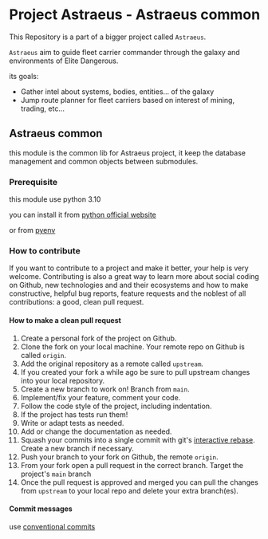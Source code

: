 # Project Astraeus - Astraeus common

This Repository is a part of a bigger project called `Astraeus`. 

`Astraeus` aim to guide fleet carrier commander through the galaxy and environments of Elite Dangerous.

its goals:
- Gather intel about systems, bodies, entities... of the galaxy
- Jump route planner for fleet carriers based on interest of mining, trading, etc...

## Astraeus common

this module is the common lib for Astraeus project, it keep the database management and common objects between submodules.

### Prerequisite

this module use python 3.10

you can install it from [python official website](https://www.python.org/)

or from [pyenv](https://github.com/pyenv/pyenv)

### How to contribute

If you want to contribute to a project and make it better, your help is very welcome. Contributing is also a great way to learn more about social coding on Github, new technologies and and their ecosystems and how to make constructive, helpful bug reports, feature requests and the noblest of all contributions: a good, clean pull request.

#### How to make a clean pull request

1. Create a personal fork of the project on Github.
2. Clone the fork on your local machine. Your remote repo on Github is called `origin`.
3. Add the original repository as a remote called `upstream`.
4. If you created your fork a while ago be sure to pull upstream changes into your local repository.
5. Create a new branch to work on! Branch from `main`.
6. Implement/fix your feature, comment your code.
7. Follow the code style of the project, including indentation.
8. If the project has tests run them!
9. Write or adapt tests as needed.
10. Add or change the documentation as needed.
11. Squash your commits into a single commit with git's [interactive rebase](https://help.github.com/articles/interactive-rebase). Create a new branch if necessary.
12. Push your branch to your fork on Github, the remote `origin`.
13. From your fork open a pull request in the correct branch. Target the project's `main` branch
14. Once the pull request is approved and merged you can pull the changes from `upstream` to your local repo and delete
    your extra branch(es).

#### Commit messages

use [conventional commits](https://www.conventionalcommits.org/en/v1.0.0/)

